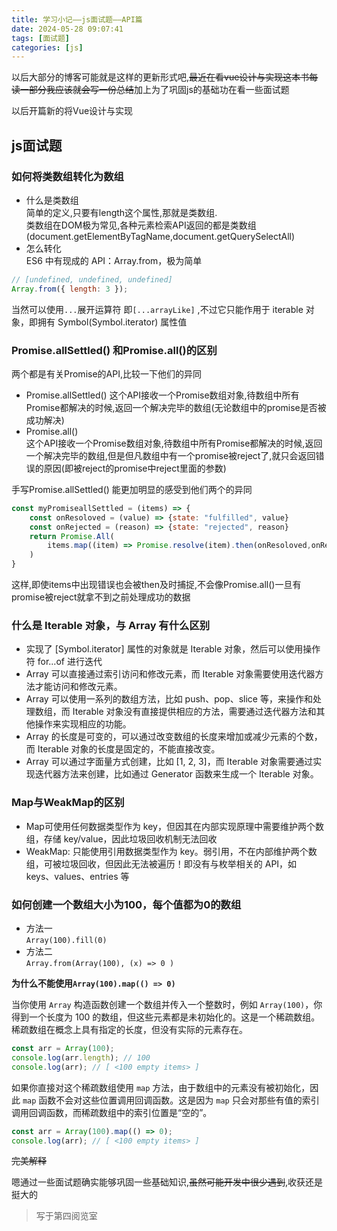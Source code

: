 ```yaml
---
title: 学习小记——js面试题——API篇
date: 2024-05-28 09:07:41
tags: [面试题]
categories: [js]
---
```


以后大部分的博客可能就是这样的更新形式吧,~~最近在看vue设计与实现这本书每读一部分我应该就会写一份总结~~加上为了巩固js的基础功在看一些面试题  

以后开篇新的将Vue设计与实现

<!--more-->

## js面试题  

### 如何将类数组转化为数组  

- 什么是类数组  
简单的定义,只要有length这个属性,那就是类数组.  
类数组在DOM极为常见,各种元素检索API返回的都是类数组(document.getElementByTagName,document.getQuerySelectAll)  
- 怎么转化  
  ES6 中有现成的 API：Array.from，极为简单
```js
// [undefined, undefined, undefined]
Array.from({ length: 3 });
```
当然可以使用`...`展开运算符 即`[...arrayLike]` ,不过它只能作用于 iterable 对象，即拥有 Symbol(Symbol.iterator) 属性值  

### Promise.allSettled() 和Promise.all()的区别  
两个都是有关Promise的API,比较一下他们的异同  

- Promise.allSettled() 
这个API接收一个Promise数组对象,待数组中所有Promise都解决的时候,返回一个解决完毕的数组(无论数组中的promise是否被成功解决)  
- Promise.all()  
这个API接收一个Promise数组对象,待数组中所有Promise都解决的时候,返回一个解决完毕的数组,但是但凡数组中有一个promise被reject了,就只会返回错误的原因(即被reject的promise中reject里面的参数)  

手写Promise.allSettled() 能更加明显的感受到他们两个的异同 
```js
const myPromiseallSettled = (items) => {
    const onResoloved = (value) => {state: "fulfilled", value}
    const onRejected = (reason) => {state: "rejected", reason}
    return Promise.All(
        items.map((item) => Promise.resolve(item).then(onResoloved,onRejected))
    )
}
``` 
这样,即使items中出现错误也会被then及时捕捉,不会像Promise.all()一旦有promise被reject就拿不到之前处理成功的数据  

### 什么是 Iterable 对象，与 Array 有什么区别  

- 实现了 [Symbol.iterator] 属性的对象就是 Iterable 对象，然后可以使用操作符 for...of 进行迭代  
- Array 可以直接通过索引访问和修改元素，而 Iterable 对象需要使用迭代器方法才能访问和修改元素。
- Array 可以使用一系列的数组方法，比如 push、pop、slice 等，来操作和处理数组，而 Iterable 对象没有直接提供相应的方法，需要通过迭代器方法和其他操作来实现相应的功能。  
- Array 的长度是可变的，可以通过改变数组的长度来增加或减少元素的个数，而 Iterable 对象的长度是固定的，不能直接改变。
- Array 可以通过字面量方式创建，比如 [1, 2, 3]，而 Iterable 对象需要通过实现迭代器方法来创建，比如通过 Generator 函数来生成一个 Iterable 对象。  

### Map与WeakMap的区别

- Map可使用任何数据类型作为 key，但因其在内部实现原理中需要维护两个数组，存储 key/value，因此垃圾回收机制无法回收  
- WeakMap: 只能使用引用数据类型作为 key。弱引用，不在内部维护两个数组，可被垃圾回收，但因此无法被遍历！即没有与枚举相关的 API，如 keys、values、entries 等
### 如何创建一个数组大小为100，每个值都为0的数组  
- 方法一  
`Array(100).fill(0)`  
- 方法二  
`Array.from(Array(100), (x) => 0 )`

**为什么不能使用`Array(100).map(() => 0)`**  

当你使用 `Array` 构造函数创建一个数组并传入一个整数时，例如 `Array(100)`，你得到一个长度为 100 的数组，但这些元素都是未初始化的。这是一个稀疏数组。稀疏数组在概念上具有指定的长度，但没有实际的元素存在。  
```js
const arr = Array(100);
console.log(arr.length); // 100
console.log(arr); // [ <100 empty items> ]
```
如果你直接对这个稀疏数组使用 `map` 方法，由于数组中的元素没有被初始化，因此 `map` 函数不会对这些位置调用回调函数。这是因为 `map` 只会对那些有值的索引调用回调函数，而稀疏数组中的索引位置是“空的”。  
```js
const arr = Array(100).map(() => 0);
console.log(arr); // [ <100 empty items> ]
```
~~完美解释~~  

嗯通过一些面试题确实能够巩固一些基础知识,~~虽然可能开发中很少遇到~~,收获还是挺大的  

> 写于第四阅览室